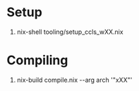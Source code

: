 # Setup
1. nix-shell tooling/setup_ccls_wXX.nix

# Compiling
1. nix-build compile.nix --arg arch '"xXX"'
